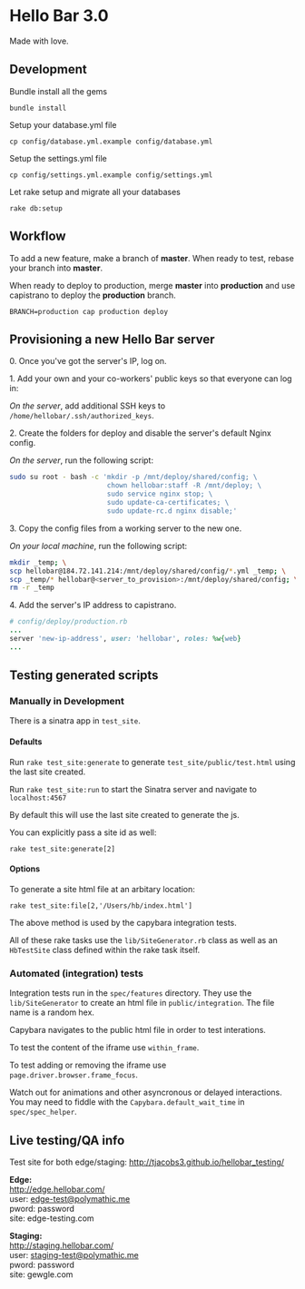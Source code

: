 # Hello Bar 3.0

Made with love.

## Development

Bundle install all the gems

`bundle install`

Setup your database.yml file

`cp config/database.yml.example config/database.yml`

Setup the settings.yml file

`cp config/settings.yml.example config/settings.yml`

Let rake setup and migrate all your databases

`rake db:setup`

## Workflow

To add a new feature, make a branch of **master**.  When ready to test, rebase your branch into **master**.

When ready to deploy to production, merge **master** into **production** and use capistrano to deploy the **production** branch.

```BRANCH=production cap production deploy```

## Provisioning a new Hello Bar server

0\. Once you've got the server's IP, log on.

1\. Add your own and your co-workers' public keys so that everyone can log in:

*On the server*, add additional SSH keys to `/home/hellobar/.ssh/authorized_keys`.

2\. Create the folders for deploy and disable the server's default Nginx config.

*On the server*, run the following script:

```bash
sudo su root - bash -c 'mkdir -p /mnt/deploy/shared/config; \
                        chown hellobar:staff -R /mnt/deploy; \
                        sudo service nginx stop; \
                        sudo update-ca-certificates; \
                        sudo update-rc.d nginx disable;'
```

3\. Copy the config files from a working server to the new one.

*On your local machine*, run the following script:

```bash
mkdir _temp; \
scp hellobar@184.72.141.214:/mnt/deploy/shared/config/*.yml _temp; \
scp _temp/* hellobar@<server_to_provision>:/mnt/deploy/shared/config; \
rm -r _temp
```
4\. Add the server's IP address to capistrano.

```ruby
# config/deploy/production.rb
...
server 'new-ip-address', user: 'hellobar', roles: %w{web}
...
```

## Testing generated scripts

### Manually in Development

There is a sinatra app in `test_site`.

#### Defaults
Run `rake test_site:generate` to generate `test_site/public/test.html`
using the last site created.

Run `rake test_site:run` to start the Sinatra server and navigate to
`localhost:4567`

By default this will use the last site created to generate the js.

You can explicitly pass a site id as well:

```
rake test_site:generate[2]
```


#### Options

To generate a site html file at an arbitary location:

```
rake test_site:file[2,'/Users/hb/index.html']
```

The above method is used by the capybara integration tests.

All of these rake tasks use the `lib/SiteGenerator.rb` class as well as
an `HbTestSite` class defined within the rake task itself.

### Automated (integration) tests

Integration tests run in the `spec/features` directory.  They use the
`lib/SiteGenerator` to create an html file in `public/integration`.  The
file name is a random hex.

Capybara navigates to the public html file in order to test interations.

To test the content of the iframe use `within_frame`.

To test adding or removing the iframe use
`page.driver.browser.frame_focus`.

Watch out for animations and other asyncronous or delayed interactions.
You may need to fiddle with the `Capybara.default_wait_time` in
`spec/spec_helper`.

## Live testing/QA info

Test site for both edge/staging: http://tjacobs3.github.io/hellobar_testing/

**Edge:**  
http://edge.hellobar.com/  
user: edge-test@polymathic.me  
pword: password  
site: edge-testing.com

**Staging:**  
http://staging.hellobar.com/  
user: staging-test@polymathic.me  
pword: password  
site: gewgle.com
